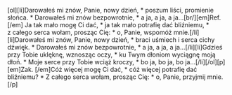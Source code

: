 [ol][li]Darowałeś mi znów, Panie, nowy dzień, * poszum liści, promienie słońca. * Darowałeś mi znów bezpowrotnie, * a ja, a ja, a ja...[br/][em]Ref.[/em] Ja tak mało mogę Ci dać, * ja tak mało potrafię dać bliźniemu, * z całego serca wołam, prosząc Cię: * o, Panie, wspomóż mnie.[/li][li]Darowałeś mi znów, Panie, nowy dzień, * braci uśmiech i serca cichy dźwięk. * Darowałeś mi znów bezpowrotnie, * a ja, a ja, a ja...[/li][li]Gdzieś przy Tobie uklęknę, wznosząc oczy, * ku Twym dłoniom wyciągnę moją dłoń. * Moje serce przy Tobie wciąż kroczy, * bo ja, bo ja, bo ja...[/li][/ol][p][em]Zak. [/em]Cóż więcej mogę Ci dać, * cóż więcej potrafię dać bliźniemu? * Z całego serca wołam, prosząc Cię: * o, Panie, przyjmij mnie.[/p]